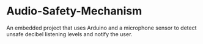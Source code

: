# Audio-Safety-Mechanism
An embedded project that uses Arduino and a microphone sensor to detect unsafe decibel listening levels and notify the user.
